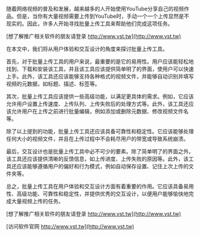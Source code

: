 随着网络视频的普及和发展，越来越多的人开始使用YouTube分享自己的视频作品。但是，当你有大量视频需要上传到YouTube时，手动一个一个上传显然是不现实的。因此，许多人开始寻找批量上传工具来帮助他们完成这项任务。

[想了解推广相关软件的朋友请登录 http://www.vst.tw](http://www.vst.tw)

在本文中，我们将从用户体验和交互设计的角度来探讨批量上传工具。

首先，对于批量上传工具的用户来说，最重要的是它的易用性。用户应该能轻松地找到、下载和安装该工具，并且该工具应该提供简单明了的界面，使用户可以快速上手。此外，该工具还应该能够支持各种格式的视频文件，并能够自动识别并填写视频的元数据，如标题、描述、标签等。

其次，批量上传工具应该提供一些高级功能，以满足更具体的需求。例如，它应该允许用户设置上传速度、上传队列、上传失败后的处理方式等。此外，该工具还应该允许用户在上传之前进行批量编辑，例如添加或删除元数据、修改视频文件名等。

除了以上提到的功能，批量上传工具还应该具备可靠性和稳定性。它应该能够处理任何大小的视频文件，并且在上传过程中不会耗尽用户的带宽或导致系统崩溃。

最后，交互设计也是批量上传工具中必不可少的要素。除了简单明了的界面之外，该工具还应该提供清晰的反馈信息，如上传进度、上传失败的原因等。此外，该工具还应该能够遵循用户的偏好和行为模式，例如自动保存设置、记住上次上传的文件夹等。

总之，批量上传工具在用户体验和交互设计方面有着重要的作用。它应该具备易用性、高级功能、可靠性和稳定性，并提供优秀的交互设计，以便用户能够愉快地完成大量视频上传的任务。

[想了解推广相关软件的朋友请登录 http://www.vst.tw](http://www.vst.tw)


[访问软件官网 http://www.vst.tw](http://www.vst.tw)
